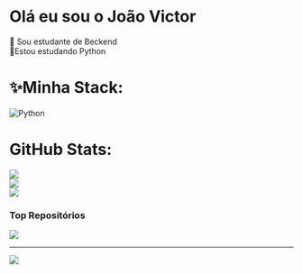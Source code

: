 # Olá eu sou o João Victor
🔭 Sou estudante de Beckend<br>🌱Estou estudando Python<br>


# ✨Minha Stack:
![Python](https://img.shields.io/badge/python-3670A0?style=for-the-badge&logo=python&logoColor=ffdd54)
# GitHub Stats:
![](https://github-readme-stats.vercel.app/api?username=joao-victor-barbosa&theme=tokyonight&hide_border=false&include_all_commits=false&count_private=false)<br/>
![](https://github-readme-streak-stats.herokuapp.com/?user=joao-victor-barbosa&theme=tokyonight&hide_border=false)<br/>
![](https://github-readme-stats.vercel.app/api/top-langs/?username=joao-victor-barbosa&theme=tokyonight&hide_border=false&include_all_commits=false&count_private=false&layout=compact)

### Top Repositórios
![](https://github-contributor-stats.vercel.app/api?username=joao-victor-barbosa&limit=5&theme=onedark&combine_all_yearly_contributions=true)

---
[![](https://visitcount.itsvg.in/api?id=joao-victor-barbosa&icon=8&color=0)](https://visitcount.itsvg.in)

<!-- Proudly created with GPRM ( https://gprm.itsvg.in ) -->
